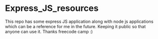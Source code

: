 # Express_JS_resources
This repo has some express JS application along with node js applications which can be a reference for me in the future. Keeping it public so that anyone can use it. Thanks freecode camp :)

